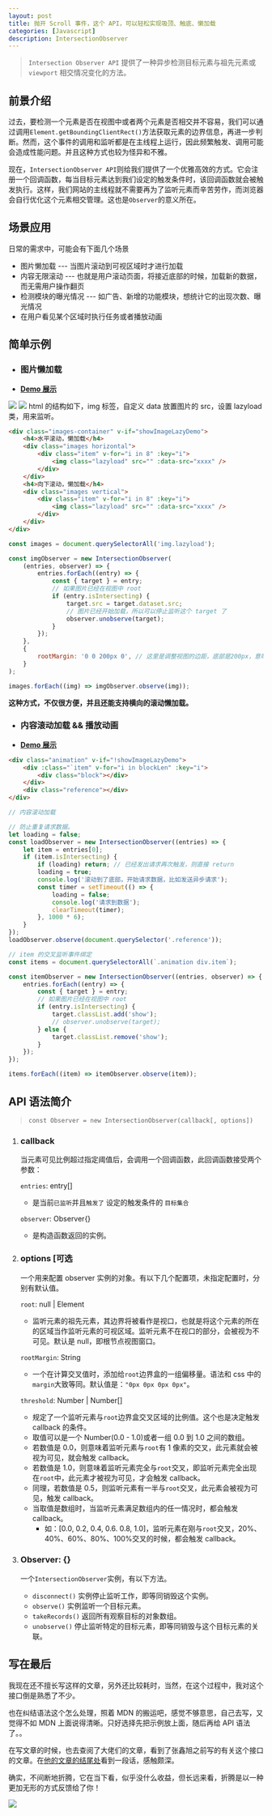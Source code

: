 ```yaml
---
layout: post
title: 抛开 Scroll 事件，这个 API，可以轻松实现吸顶、触底、懒加载
categories: [Javascript]
description: IntersectionObserver
---
```


> `Intersection Observer API` 提供了一种异步检测目标元素与祖先元素或 `viewport` 相交情况变化的方法。

## 前景介绍

过去，要检测一个元素是否在视图中或者两个元素是否相交并不容易，我们可以通过调用`Element.getBoundingClientRect()`方法获取元素的边界信息，再进一步判断。然而，这个事件的调用和监听都是在主线程上运行，因此频繁触发、调用可能会造成性能问题。并且这种方式也较为怪异和不雅。

现在，`IntersectionObserver API`则给我们提供了一个优雅高效的方式。它会注册一个回调函数，每当目标元素达到我们设定的触发条件时，该回调函数就会被触发执行。这样，我们网站的主线程就不需要再为了监听元素而辛苦劳作，而浏览器会自行优化这个元素相交管理。这也是`Observer`的意义所在。

## 场景应用

日常的需求中，可能会有下面几个场景

-   图片懒加载 --- 当图片滚动到可视区域时才进行加载
-   内容无限滚动 --- 也就是用户滚动页面，将接近底部的时候，加载新的数据，而无需用户操作翻页
-   检测模块的曝光情况 --- 如广告、新增的功能模块，想统计它的出现次数、曝光情况
-   在用户看见某个区域时执行任务或者播放动画

## 简单示例

-   ### 图片懒加载
-   **<a target="_blank" href="https://bran-nie.github.io/Note/js/API/IntersectionObserver/?demo=imglazyload">Demo 展示</a>**

![](/images/blog/img_lazyload.png)
![](/images/blog/img_lazyload_2.png)
html 的结构如下，img 标签，自定义 data 放置图片的 src，设置 lazyload 类，用来监听。

```html
<div class="images-container" v-if="showImageLazyDemo">
    <h4>水平滚动，懒加载</h4>
    <div class="images horizontal">
        <div class="item" v-for="i in 8" :key="i">
            <img class="lazyload" src="" :data-src="xxxx" />
        </div>
    </div>
    <h4>向下滚动，懒加载</h4>
    <div class="images vertical">
        <div class="item" v-for="i in 8" :key="i">
            <img class="lazyload" src="" :data-src="xxxx" />
        </div>
    </div>
</div>
```

```javascript
const images = document.querySelectorAll('img.lazyload');

const imgObserver = new IntersectionObserver(
    (entries, observer) => {
        entries.forEach((entry) => {
            const { target } = entry;
            // 如果图片已经在视图中 root
            if (entry.isIntersecting) {
                target.src = target.dataset.src;
                // 图片已经开始加载，所以可以停止监听这个 target 了
                observer.unobserve(target);
            }
        });
    },
    {
        rootMargin: '0 0 200px 0', // 这里是调整视图的边距，底部是200px，意味着将视图向下扩张了200px。
    }
);

images.forEach((img) => imgObserver.observe(img));
```

**这种方式，不仅很方便，并且还能支持横向的滚动懒加载。**

-   ### 内容滚动加载 && 播放动画

-   **<a target="_blank" href="https://bran-nie.github.io/Note/js/API/IntersectionObserver/?demo=animation">Demo 展示</a>**

```html
<div class="animation" v-if="!showImageLazyDemo">
    <div :class="`item" v-for="i in blockLen" :key="i">
        <div class="block"></div>
    </div>
    <div class="reference"></div>
</div>
```

```javascript
// 内容滚动加载

// 防止重复请求数据。
let loading = false;
const loadObserver = new IntersectionObserver((entries) => {
    let item = entries[0];
    if (item.isIntersecting) {
        if (loading) return; // 已经发出请求再次触发，则直接 return
        loading = true;
        console.log('滚动到了底部，开始请求数据，比如发送异步请求');
        const timer = setTimeout(() => {
            loading = false;
            console.log('请求到数据');
            clearTimeout(timer);
        }, 1000 * 6);
    }
});
loadObserver.observe(document.querySelector('.reference'));

// item 的交叉监听事件绑定
const items = document.querySelectorAll(`.animation div.item`);

const itemObserver = new IntersectionObserver((entries, observer) => {
    entries.forEach((entry) => {
        const { target } = entry;
        // 如果图片已经在视图中 root
        if (entry.isIntersecting) {
            target.classList.add('show');
            // observer.unobserve(target);
        } else {
            target.classList.remove('show');
        }
    });
});

items.forEach((item) => itemObserver.observe(item));
```

## API 语法简介

> `const Observer = new IntersectionObserver(callback[, options])`

1.  ### callback

    当元素可见比例超过指定阈值后，会调用一个回调函数，此回调函数接受两个参数：

    `entries`: entry[]

    -   是当前`已监听`并且`触发了` 设定的触发条件的 `目标集合`

    `observer`: Observer{}

    -   是构造函数返回的实例。

2.  ### options [可选

    一个用来配置 observer 实例的对象。有以下几个配置项，未指定配置时，分别有默认值。

    `root`: null | Element

    -   监听元素的祖先元素，其边界将被看作是视口，也就是将这个元素的所在的区域当作监听元素的可视区域。监听元素不在视口的部分，会被视为不可见。默认是 null，即根节点视图窗口。

    `rootMargin`: String

    -   一个在计算交叉值时，添加给`root`边界盒的一组偏移量。语法和 css 中的`margin`大致等同。默认值是：`"0px 0px 0px 0px"`。

    `threshold`: Number | Number[]

    -   规定了一个监听元素与`root`边界盒交叉区域的比例值。这个也是决定触发 callback 的条件。
    -   取值可以是一个 Number(0.0 - 1.0)或者一组 0.0 到 1.0 之间的数组。
    -   若数值是 0.0，则意味着监听元素与`root`有 1 像素的交叉，此元素就会被视为可见，就会触发 callback。
    -   若数值是 1.0，则意味着监听元素完全与`root`交叉，即监听元素完全出现在`root`中，此元素才被视为可见，才会触发 callback。
    -   同理，若数值是 0.5，则监听元素有一半与`root`交叉，此元素会被视为可见，触发 callback。
    -   当取值是数组时，当监听元素满足数组内的任一情况时，都会触发 callback。
        -   如：[0.0, 0.2, 0.4, 0.6. 0.8, 1.0]，监听元素在刚与`root`交叉，20%、40%、60%、80%、100%交叉的时候，都会触发 callback。

3.  ### Observer: {}

    一个`IntersectionObserver`实例，有以下方法。

    -   `disconnect()` 实例停止监听工作，即等同销毁这个实例。
    -   `observe()` 实例监听一个目标元素。
    -   `takeRecords()` 返回所有观察目标的对象数组。
    -   `unobserve()` 停止监听特定的目标元素，即等同销毁与这个目标元素的关联。

## 写在最后

我现在还不擅长写这样的文章，另外还比较耗时，当然，在这个过程中，我对这个接口倒是熟悉了不少。

也在纠结语法这个怎么处理，照着 MDN 的搬运吧，感觉不够意思，自己去写，又觉得不如 MDN 上面说得清晰。只好选择先把示例放上面，随后再给 API 语法了。。

在写文章的时候，也去查阅了大佬们的文章，看到了张鑫旭之前写的有关这个接口的文章。在[他的文章的结尾处](https://www.zhangxinxu.com/wordpress/2020/12/js-intersectionobserver-nav/)看到一段话，感触颇深。

确实，不间断地折腾，它在当下看，似乎没什么收益，但长远来看，折腾是以一种更加无形的方式反馈给了你！

![](/images/blog/toos_worth.png)
